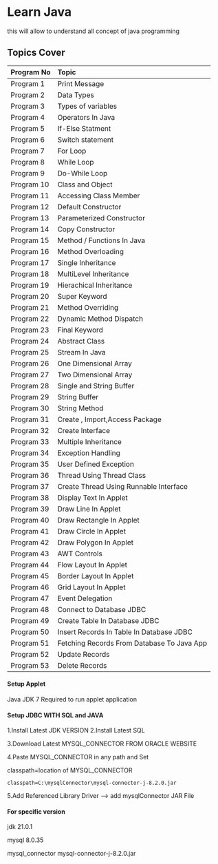 
# Learn Java

this will allow to understand all concept of java programming


## Topics Cover




| Program No |  Topic             |
| :-------- |:------------------------- |
| Program 1 | Print Message  |
| Program 2 | Data Types  |
| Program 3 |   Types of variables|
| Program 4 | Operators In Java |
| Program 5 | If-Else Statment |
| Program 6 | Switch statement |
| Program 7 | For Loop |
| Program 8 | While Loop  |
| Program 9 | Do-While Loop  |
| Program 10 | Class and Object  |
| Program 11 | Accessing Class Member  |
| Program 12| Default Constructor|
| Program 13 | Parameterized Constructor  |
| Program 14 | Copy Constructor  |
| Program 15 | Method / Functions In Java |
| Program 16 | Method Overloading |
| Program 17 | Single Inheritance  |
| Program 18 | MultiLevel Inheritance |
| Program 19 | Hierachical Inheritance |
| Program 20 | Super Keyword |
| Program 21 | Method Overriding |
| Program 22 | Dynamic Method Dispatch |
| Program 23 | Final Keyword  |
| Program 24 | Abstract Class  |
| Program 25 | Stream In Java  |
| Program 26 | One Dimensional Array  |
| Program 27| Two Dimensional Array |
| Program 28| Single and String Buffer  |
| Program 29| String Buffer |
| Program 30| String Method  |
| Program 31 | Create , Import,Access Package  |
| Program 32 | Create Interface |
| Program 33 | Multiple Inheritance  |
| Program 34 | Exception Handling  |
| Program 35 | User Defined Exception |
| Program 36 | Thread Using Thread Class  |
| Program 37 | Create Thread Using Runnable Interface  |
| Program 38 | Display Text In Applet |
| Program 39 | Draw Line In Applet |
| Program 40 | Draw Rectangle In Applet  |
| Program 41 | Draw Circle In Applet |
| Program 42 | Draw Polygon In Applet  |
| Program 43 |AWT Controls |
| Program 44 | Flow Layout In Applet  |
| Program 45 | Border Layout In Applet  |
| Program 46 | Grid Layout In Applet  |
| Program 47 | Event Delegation |
| Program 48 | Connect to Database JDBC  |
| Program 49 | Create Table In Database JDBC |
| Program 50 | Insert Records In Table In Database JDBC |
| Program 51 | Fetching Records From Database To Java App  |
| Program 52 | Update Records |
| Program 53 | Delete Records  |



#### Setup Applet
Java JDK 7 Required to run applet application

#### Setup JDBC WITH SQL and JAVA
1.Install Latest JDK VERSION
2.Install Latest SQL

3.Download Latest MYSQL_CONNECTOR FROM ORACLE WEBSITE

4.Paste MYSQL_CONNECTOR in any path and Set 

classpath=location of MYSQL_CONNECTOR
```
classpath=C:\mysqlConnector\mysql-connector-j-8.2.0.jar
```
5.Add Referenced Library Driver --> add mysqlConnector JAR File 

#### For specific version 

jdk 21.0.1

mysql  8.0.35

mysql_connector mysql-connector-j-8.2.0.jar

